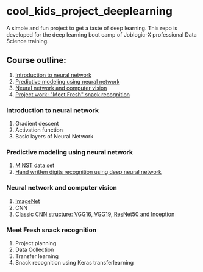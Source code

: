 # cool_kids_project_deeplearning
A simple and fun project to get a taste of deep learning.
This repo is developed for the deep learning boot camp of Joblogic-X professional Data Science training. 

## Course outline:
1. [Introduction to neural network](#Introduction-to-neural-network)
2. [Predictive modeling using neural network](#Predictive-modeling-using-neural-network)
3. [Neural network and computer vision](#Neural-network-and-computer-vision)
4. [Project work: "Meet Fresh" snack recognition](#Project-work-Meet-Fresh-snack-recognition)


### Introduction to neural network

1. Gradient descent
2. Activation function
3. Basic layers of Neural Network

### Predictive modeling using neural network
1. [MINST data set](https://www.kaggle.com/ngbolin/mnist-dataset-digit-recognizer)
2. [Hand written digits recognition using deep neural network](https://www.kaggle.com/ngbolin/mnist-dataset-digit-recognizer)

### Neural network and computer vision
1. [ImageNet](http://image-net.org)
2. CNN
2. [Classic CNN structure: VGG16, VGG19, ResNet50 and Inception](https://www.pyimagesearch.com/2017/03/20/imagenet-vggnet-resnet-inception-xception-keras/)

### Meet Fresh snack recognition 
1. Project planning
2. Data Collection
3. Transfer learning
4. Snack recognition using Keras transferlearning
